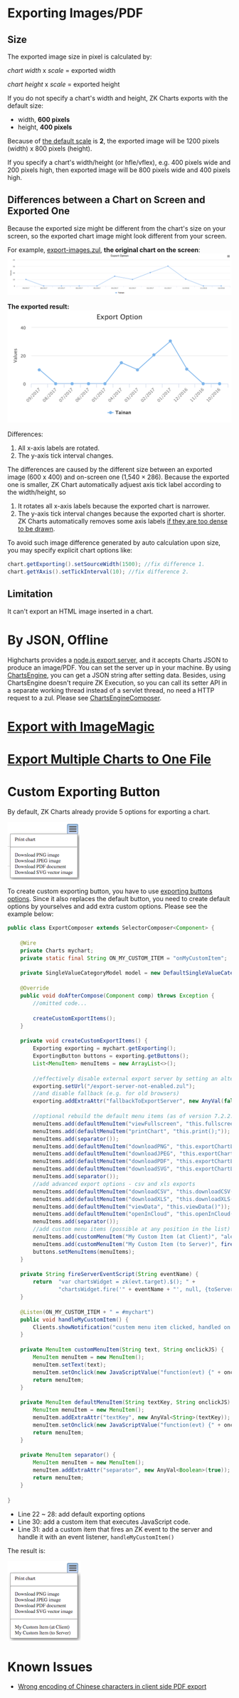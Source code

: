 # Exporting Images/PDF

## Size

The exported image size in pixel is calculated by:

*chart width* x *scale* = exported width

*chart height* x *scale* = exported height

If you do not specify a chart's width and height, ZK Charts exports with
the default size:

- width, **600 pixels**
- height, **400 pixels**

Because of [the default
scale](https://api.highcharts.com/highcharts/exporting.scale) is **2**,
the exported image will be 1200 pixels (width) x 800 pixels (height).

If you specify a chart's width/height (or hfle/vflex), e.g. 400 pixels
wide and 200 pixels high, then exported image will be 800 pixels wide
and 400 pixels high.

## Differences between a Chart on Screen and Exported One

Because the exported size might be different from the chart's size on
your screen, so the exported chart image might look different from your
screen.

For example,
[export-images.zul](https://github.com/zkoss/zkchartsessentials/blob/master/src/main/webapp/export-images.zul),
**the original chart on the screen**: ![](images/zkchart-essentials-chart-on-screen.png)

**The exported result:** ![](images/zkchart-essentials-exported-chart.png)

Differences:

1.  All x-axis labels are rotated.
2.  The y-axis tick interval changes.

The differences are caused by the different size between an exported
image (600 x 400) and on-screen one (1,540 × 286). Because the exported
one is smaller, ZK Chart automatically adjuest axis tick label according
to the width/height, so

1.  It rotates all x-axis labels because the exported chart is narrower.
2.  The y-axis tick interval changes because the exported chart is
    shorter. ZK Charts automatically removes some axis labels [if they
    are too dense to be
    drawn](https://api.highcharts.com/highcharts/yAxis.tickInterval).

To avoid such image difference generated by auto calculation upon size,
you may specify explicit chart options like:

``` java
chart.getExporting().setSourceWidth(1500); //fix difference 1.
chart.getYAxis().setTickInterval(10); //fix difference 2.
```

## Limitation

It can't export an HTML image inserted in a chart.

# By JSON, Offline

Highcharts provides a [node.js export
server](https://www.highcharts.com/docs/export-module/setting-up-the-server),
and it accepts Charts JSON to produce an image/PDF. You can set the
server up in your machine. By using
[ChartsEngine](https://www.zkoss.org/javadoc/latest/zkcharts/org/zkoss/chart/ChartsEngine.html),
you can get a JSON string after setting data. Besides, using
ChartsEngine doesn't require ZK Execution, so you can call its setter
API in a separate working thread instead of a servlet thread, no need a
HTTP request to a zul. Please see
[ChartsEngineComposer](https://github.com/zkoss/zkchartsessentials/blob/master/src/main/java/org/zkoss/zkcharts/essentials/exporting/ChartsEngineComposer.java).

# [Export with ImageMagic](https://www.zkoss.org/wiki/Small_Talks/2015/August/An_alternative_idea_of_exporting_ZK_Charts#Steps_to_Export_ZK_Charts)

# [Export Multiple Charts to One File](https://www.zkoss.org/wiki/Small_Talks/2015/August/An_alternative_idea_of_exporting_ZK_Charts#Advanced_Usage_-_Export_multiple_Charts_to_one_File)

# Custom Exporting Button

By default, ZK Charts already provide 5 options for exporting a chart.

![](images/zkcharts-essentials-defaultExporting.png)

To create custom exporting button, you have to use [exporting buttons
options](http://api.highcharts.com/highcharts/exporting.buttons). Since
it also replaces the default button, you need to create default options
by yourselves and add extra custom options. Please see the example
below:

``` java
public class ExportComposer extends SelectorComposer<Component> {

    @Wire
    private Charts mychart;
    private static final String ON_MY_CUSTOM_ITEM = "onMyCustomItem";
    
    private SingleValueCategoryModel model = new DefaultSingleValueCategoryModel();
    
    @Override
    public void doAfterCompose(Component comp) throws Exception {
        //omitted code...
        
        createCustomExportItems();
    }
    
    private void createCustomExportItems() {
        Exporting exporting = mychart.getExporting();
        ExportingButton buttons = exporting.getButtons();
        List<MenuItem> menuItems = new ArrayList<>();

        //effectively disable external export server by setting an alternative URL
        exporting.setUrl("/export-server-not-enabled.zul");
        //and disable fallback (e.g. for old browsers)
        exporting.addExtraAttr("fallbackToExportServer", new AnyVal(false));

        //optional rebuild the default menu items (as of version 7.2.2.0), otherwise they are replaced
        menuItems.add(defaultMenuItem("viewFullscreen", "this.fullscreen=new Highcharts.FullScreen(this.container);"));
        menuItems.add(defaultMenuItem("printChart", "this.print();"));
        menuItems.add(separator());
        menuItems.add(defaultMenuItem("downloadPNG", "this.exportChartLocal();"));
        menuItems.add(defaultMenuItem("downloadJPEG", "this.exportChartLocal({type: \"image/jpeg\"});"));
        menuItems.add(defaultMenuItem("downloadPDF", "this.exportChartLocal({type: \"application/pdf\"});"));
        menuItems.add(defaultMenuItem("downloadSVG", "this.exportChartLocal({type: \"image/svg+xml\"});"));
        menuItems.add(separator());
        //add advanced export options - csv and xls exports
        menuItems.add(defaultMenuItem("downloadCSV", "this.downloadCSV()"));
        menuItems.add(defaultMenuItem("downloadXLS", "this.downloadXLS()"));
        menuItems.add(defaultMenuItem("viewData", "this.viewData()"));
        menuItems.add(defaultMenuItem("openInCloud", "this.openInCloud()"));
        menuItems.add(separator());
        //add custom menu items (possible at any position in the list)
        menuItems.add(customMenuItem("My Custom Item (at Client)", "alert('custom menu item clicked, handled in browser')"));
        menuItems.add(customMenuItem("My Custom Item (to Server)", fireServerEventScript(ON_MY_CUSTOM_ITEM)));
        buttons.setMenuItems(menuItems);        
    }

    private String fireServerEventScript(String eventName) {
        return  "var chartsWidget = zk(evt.target).$(); " +
                "chartsWidget.fire('" + eventName + "', null, {toServer: true});";
    }
     
    @Listen(ON_MY_CUSTOM_ITEM + " = #mychart")
    public void handleMyCustomItem() {
        Clients.showNotification("custem menu item clicked, handled on server");
    }
 
    private MenuItem customMenuItem(String text, String onclickJS) {
        MenuItem menuItem = new MenuItem();
        menuItem.setText(text);
        menuItem.setOnclick(new JavaScriptValue("function(evt) {" + onclickJS + "}"));
        return menuItem;
    }
 
    private MenuItem defaultMenuItem(String textKey, String onclickJS) {
        MenuItem menuItem = new MenuItem();
        menuItem.addExtraAttr("textKey", new AnyVal<String>(textKey));
        menuItem.setOnclick(new JavaScriptValue("function(evt) {" + onclickJS + "}"));
        return menuItem;
    }
 
    private MenuItem separator() {
        MenuItem menuItem = new MenuItem();
        menuItem.addExtraAttr("separator", new AnyVal<Boolean>(true));
        return menuItem;
    }
   
}
```

- Line 22 ~ 28: add default exporting options
- Line 30: add a custom item that executes JavaScript code.
- Line 31: add a custom item that fires an ZK event to the server and
  handle it with an event listener, `handleMyCustomItem()`

The result is:

![](images/zkcharts-essentials-customExporting.png)

# Known Issues

- [Wrong encoding of Chinese characters in client side PDF
  export](https://tracker.zkoss.org/browse/ZKCHARTS-78)
